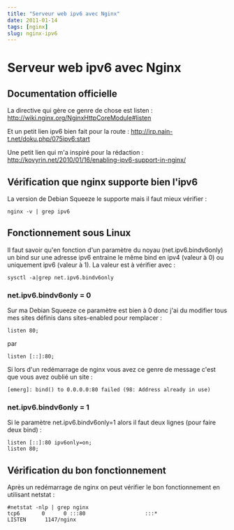 ```yaml
---
title: "Serveur web ipv6 avec Nginx"
date: 2011-01-14
tags: [nginx]
slug: nginx-ipv6
---
```

# Serveur web ipv6 avec Nginx

## Documentation officielle
La directive qui gère ce genre de chose est listen : http://wiki.nginx.org/NginxHttpCoreModule#listen

Et un petit lien ipv6 bien fait pour la route : http://irp.nain-t.net/doku.php/075ipv6:start

Une petit lien qui m'a inspiré pour la rédaction : http://kovyrin.net/2010/01/16/enabling-ipv6-support-in-nginx/

## Vérification que nginx supporte bien l'ipv6

La version de Debian Squeeze le supporte mais il faut mieux vérifier :

```
nginx -v | grep ipv6
```

## Fonctionnement sous Linux

Il faut savoir qu'en fonction d'un paramètre du noyau (net.ipv6.bindv6only) un bind sur une adresse ipv6 entraine le même bind en ipv4 (valeur à 0) ou uniquement ipv6 (valeur à 1). La valeur est à vérifier avec :

```
sysctl -a|grep net.ipv6.bindv6only
```

### net.ipv6.bindv6only = 0

 Sur ma Debian Squeeze ce paramètre est bien à 0 donc j'ai du modifier tous mes sites définis dans sites-enabled pour remplacer :

```
listen 80;
```
par

```
listen [::]:80;
```

Si lors d'un redémarrage de nginx vous avez ce genre de message c'est que vous avez oublié un site :

```
[emerg]: bind() to 0.0.0.0:80 failed (98: Address already in use)
```

### net.ipv6.bindv6only = 1

Si le paramètre net.ipv6.bindv6only=1 alors il faut deux lignes (pour faire deux bind) :

```
listen [::]:80 ipv6only=on;
listen 80;
```

## Vérification du bon fonctionnement

Après un redémarrage de nginx on peut vérifier le bon fonctionnement en utilisant netstat :

```
#netstat -nlp | grep nginx
tcp6       0      0 :::80                   :::*                    LISTEN      1147/nginx
```






